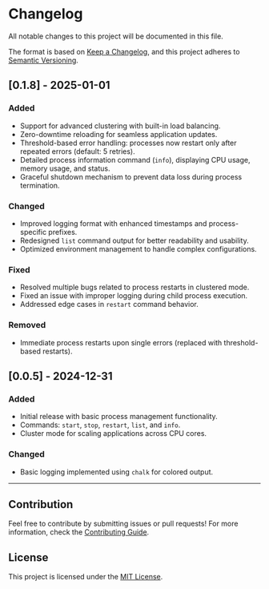 # Changelog  

All notable changes to this project will be documented in this file.  

The format is based on [Keep a Changelog](https://keepachangelog.com/), and this project adheres to [Semantic Versioning](https://semver.org/spec/v2.0.0.html).  

## [0.1.8] - 2025-01-01 

### Added  
- Support for advanced clustering with built-in load balancing.  
- Zero-downtime reloading for seamless application updates.  
- Threshold-based error handling: processes now restart only after repeated errors (default: 5 retries).  
- Detailed process information command (`info`), displaying CPU usage, memory usage, and status.  
- Graceful shutdown mechanism to prevent data loss during process termination.  

### Changed  
- Improved logging format with enhanced timestamps and process-specific prefixes.  
- Redesigned `list` command output for better readability and usability.  
- Optimized environment management to handle complex configurations.  

### Fixed  
- Resolved multiple bugs related to process restarts in clustered mode.  
- Fixed an issue with improper logging during child process execution.  
- Addressed edge cases in `restart` command behavior.  

### Removed  
- Immediate process restarts upon single errors (replaced with threshold-based restarts).  

## [0.0.5] - 2024-12-31

### Added  
- Initial release with basic process management functionality.  
- Commands: `start`, `stop`, `restart`, `list`, and `info`.  
- Cluster mode for scaling applications across CPU cores.  

### Changed  
- Basic logging implemented using `chalk` for colored output.  

---

## Contribution  

Feel free to contribute by submitting issues or pull requests! For more information, check the [Contributing Guide](CONTRIBUTING.md).  

## License  

This project is licensed under the [MIT License](LICENSE).  
